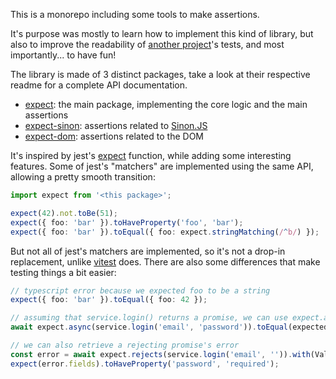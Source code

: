 This is a monorepo including some tools to make assertions.

It's purpose was mostly to learn how to implement this kind of library, but also to improve the readability of [another project](https://github.com/nilscox/shakala)'s tests, and most importantly... to have fun!

The library is made of 3 distinct packages, take a look at their respective readme for a complete API documentation.

- [expect](./packages/expect): the main package, implementing the core logic and the main assertions
- [expect-sinon](./packages/expect-sinon): assertions related to [Sinon.JS](https://sinonjs.org/)
- [expect-dom](./packages/expect-dom): assertions related to the DOM

It's inspired by jest's [expect](https://github.com/facebook/jest/tree/main/packages/expect) function, while adding some interesting features. Some of jest's "matchers" are implemented using the same API, allowing a pretty smooth transition:

```ts
import expect from '<this package>';

expect(42).not.toBe(51);
expect({ foo: 'bar' }).toHaveProperty('foo', 'bar');
expect({ foo: 'bar' }).toEqual({ foo: expect.stringMatching(/^b/) });
```

But not all of jest's matchers are implemented, so it's not a drop-in replacement, unlike [vitest](https://vitest.dev/api/#expect) does. There are also some differences that make testing things a bit easier:

```ts
// typescript error because we expected foo to be a string
expect({ foo: 'bar' }).toEqual({ foo: 42 });

// assuming that service.login() returns a promise, we can use expect.async()
await expect.async(service.login('email', 'password')).toEqual(expectedUser);

// we can also retrieve a rejecting promise's error
const error = await expect.rejects(service.login('email', '')).with(ValidationError);
expect(error.fields).toHaveProperty('password', 'required');
```
